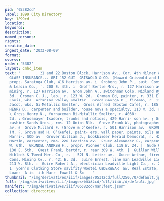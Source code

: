 ```yaml
---
pid: '05382cd'
label: 1899 City Directory
key: 1899cd
location: 
keywords: 
description: 
named_persons: 
rights: 
creation_date: 
ingest_date: '2023-08-09'
format: 
source: 
order: '5382'
layout: cmhc_item
text: "       . 21 and 22 Boston Block, Harrison Av., Cor. 4th Milner & Hur PLATE
  GLASS INSURANCE... GRI 152 GUI  GRISWOLD & CO. (Howard Griswold and B. J. Magnee
  props. Saratoga Club, 416 Harrison av. i  Groberg John P., supt. Comstock Gold Mining
  & Leasin Co., r. 208 E. 4th. i  Groff Bertie Mrs., r. 127 Harrison av.  Groff John,
  mining, r. 127 Harrison av.  Grom John A., switchman Colo. Midland Ry., r. 62% W.
  3d.  Groman C. J., lab., r. 123 W. 2d.  Groman Ed, painter, r. 331 E. 3d.  Grondish
  Louis, wks. Arkansas Valley Smelter.  Groom George O., fireman, r. 112 W. 2d.  Groshek
  Jacob, wks. Gi-Metallic Smelter.  Gross Alfred (Boston Cafe), r. 185 W. 6th. ‘  GROSS
  HENRY D., carpenter and builder, house nova a specialty, 113 W. 3d, r. 115 W. 4th.
  \ Gross Henry W., furnaceman Bi-Metallic Smelter, r. 4038:                            W.
  2d. : Grossmayer Isadore, trunks and notions, 429 Harri- son av. ; Grossmayer Philip,
  cashier Sands Bros., rms. 12 Union Blk.  Grove Frank W., photographer, 501 Harrison
  av. &  Grove Millard F. (Grove & O’Keefe), r. 501 Harrison av.  GROVE & O’KEEFE
  (M. F. Grove and H. O’Keefe), paint- ers, wall paper, paints, oils and glass, 616
  Harri-. SOD av.  Grover William J., bookbinder Herald Democrat, r. 429 W. 3d.  Groves
  Martin, carpenter, rms. 220 ieerinen av.  Gruer Alexander C., carpenter, r. 232
  W. 6th.  GRUNDEL ANDREW F., propr. Pioneer Club, 118 W. 24. |  Gude Christian, r.
  130 E. 5th.  Guest Frank, bartdr, r. rear 209 W. 4th. |  Guillar William -E., driver
  Niblock & Tweed Mer. Co., r. | 521 N. Leiter av.  Guire Arthur, fireman Small Hopes
  Cons. Mining Co., r. 421 E. 3d.  Guire Ernest, line man Leadville Light Co., r.
  213 W. 8th. :  Guire Robert A., electrician Leadville Light Co., r. 213 | W. 8th.
  1  yden’s Clothing Store savifity Wootei UNDERWEAR  aw. Real Estate, Insurance,
  Loans  A is  ith Harr  Powell & Sm    "
thumbnail: "/img/derivatives/iiif/images/05382cd/full/250,/0/default.jpg"
full: "/img/derivatives/iiif/images/05382cd/full/1140,/0/default.jpg"
manifest: "/img/derivatives/iiif/05382cd/manifest.json"
collection: directories
---
```

